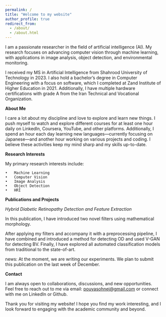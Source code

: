```yaml
---
permalink: /
title: "Welcome to my website"
author_profile: true
redirect_from: 
  - /about/
  - /about.html
---
```


I am a passionate researcher in the field of artificial intelligence (AI). My research focuses on advancing computer vision through machine learning, with applications in image analysis, object detection, and environmental monitoring. 

I received my MS in Artificial Intelligence from Shahrood University of Technology in 2023. I also hold a bachelor’s degree in Computer Engineering with a focus on software, which I completed at Zand Institute of Higher Education in 2021. Additionally, I have multiple hardware certifications with grade A from the Iran Technical and Vocational Organization.

**About Me**

I care a lot about my discipline and love to explore and learn new things. I push myself to watch and explore different courses for at least one hour daily on LinkedIn, Coursera, YouTube, and other platforms. Additionally, I spend an hour each day learning new languages—currently focusing on Japanese—and another hour working on various projects and coding. I believe these activities keep my mind sharp and my skills up-to-date.

**Research Interests**

My primary research interests include:

	•	Machine Learning
	•	Computer Vision
	•	Image Analysis
	•	Object Detection
	•	HRI
 

**Publications and Projects**

*Hybrid Diabetic Retinopathy Detection and Feature Extraction*

In this publication, I have introduced two novel filters using mathematical morphology.

After applying my filters and accompany it with a preprocessing pipeline, I have combined and introduced a method for detecting OD and used V-GAN for detecting BV. Finally, I have explored all automated classification models from traditional to the state-of-art. 

news: At the moment, we are writing our experiments. We plan to submit this publication on the last week of December.

**Contact**

I am always open to collaborations, discussions, and new opportunities. Feel free to reach out to me via email: pouyasohnej@gmail.com or connect with me on LinkedIn or Github.

Thank you for visiting my website! I hope you find my work interesting, and I look forward to engaging with the academic community and beyond.

